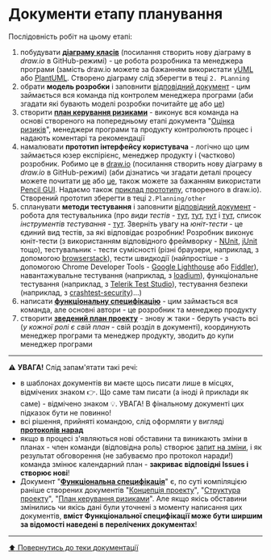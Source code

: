# Документи етапу планування

Послідовність робіт на цьому етапі:

1. побудувати [**діаграму класів**](https://github.com/TeslenkoPavlo/SE-practice/blob/main/docs/2.Planning/ClassDiagram.png) (посилання створить нову діаграму в *draw.io* в GitHub-режимі) - це робота розробника та менеджера програми (замість draw.io можете за бажанням використати [yUML](https://yuml.me/diagram/scruffy/class/draw) або [PlantUML](http://www.plantuml.com/plantuml/uml/XLJBRjiw4DthAuZSZOmR-mDI84XtNJJ8GcqtHL7Gr4XcJ94oPsJ4IDDlBqbnA25DaIoiEMVU3-OEINgQ1bEDKXrb3s8YRSHpLIaZ4KKpWWf8XB__nLcQ2RAiRGjFITvkqwVJXi3NfqbQmasYHac1ilMCq7dAOWyq6yxm874DTxlq8NS4ctbn8vAG56Vmg1s77O0Ehis0BYDaKJE7Rl8ginnRjcsD8wZhLLfo3Nbj-s3vahk_YktlxkLuLMOmoF56FBzK6SP0kPvleCZvJLOe5sdMCLjoXDyXvk54kSyh8L6SJfmjaREuT-qbIzB3BC4JnH1fHxlRu5T5o8iSN0jfazeI-4ug4Ct5AhataEDlnK-3PB__OAHRbdBT30yEYLkESwkveMnNS4Yf0pSFzopDTKnGbBhhwhr4O4AEexdKwQoGkO1qAmaUV1lY54jbwjSMWU1X7q0Tluv6ssEnKiOX5DIh8XhNi-TleQscW6RGGYSdis3mdYst0WPDIrlerIOhGlSiUaY0UGKBwBgrLK9b-_TvKtdORWmbLkkPSUbnjGt5rZ7-CZtPVoXQZQID-Upw9OHxT0LqGLa0oZEyEPZ_14AK_-xtLHyD45zkUk97k6oMTnBXTHmWSnu6TmQsude-hafIpXXGf9rTf_daSCdZze_10kER_92fO4HVa15X0oS6oZXrVEWw169g1F3PlMIr5XJLyUWtRrpOtCCx3u2nF4jjufkRdJ5xBqDQOm-zHWhUeQjbkMkMjy3xUVC4txkw-TwsqxZzTLl-9rGDKEG2bVHL6lFMG4Thg-1_1xQT1lC7). Створено діаграму слід зберегти в теці ````2. PLanning````
2. обрати **модель розробки** і заповнити [відповідний документ](/docs/2.Planning/other/%D0%9C%D0%BE%D0%B4%D0%B5%D0%BB%D1%8C%20%D1%80%D0%BE%D0%B7%D1%80%D0%BE%D0%B1%D0%BA%D0%B8.md) - цим займається вся команда під контролем менеджера програми (аби згадати які бувають моделі розробки почитайте [це](https://evergreens.com.ua/ua/articles/software-development-metodologies.html) або [це](https://training.qatestlab.com/blog/technical-articles/popular-software-development-life-cycles/))
3. створити **[план керування ризиками](/docs/2.Planning/%D0%9F%D0%BB%D0%B0%D0%BD%20%D0%BA%D0%B5%D1%80%D1%83%D0%B2%D0%B0%D0%BD%D0%BD%D1%8F%20%D1%80%D0%B8%D0%B7%D0%B8%D0%BA%D0%B0%D0%BC%D0%B8.md)** - виконує вся команда на основі створеного на попередньому етапі документа "[Оцінка ризиків](/docs/1.Envisioning/%D0%9E%D1%86%D1%96%D0%BD%D0%BA%D0%B0%20%D1%80%D0%B8%D0%B7%D0%B8%D0%BA%D1%96%D0%B2.md)", менеджери програми та продукту контролюють процес і надають коментарі та рекомендації
4. намалювати **прототип інтерфейсу користувача** - логічно що цим займається юзер експірієнс, менеджер продукту і (частково) розробник. Робимо це в [draw.io](https://www.draw.io/?mode=github) (посилання створить нову діаграму в *draw.io* в GitHub-режимі) (аби дізнатись чи згадати деталі процесу можете почитати [це](https://thomasventurini.com/articles/create-website-wireframes-using-drawio/) або [це](https://drawio-app.com/use-draw-io-to-mockup-your-mobile-apps/), також можете за бажанням використати [Pencil GUI](https://pencil.evolus.vn/). Надаємо також [приклад прототипу](/docs/images/resources/proto.png), створеного в draw.io). Створений прототип зберегти в теці ````2.Planning/other````
5. cпланувати **методи тестування** і заповнити [відповідний документ](/docs/2.Planning/other/%D0%9C%D0%B5%D1%82%D0%BE%D0%B4%D0%B8%20%D1%82%D0%B5%D1%81%D1%82%D1%83%D0%B2%D0%B0%D0%BD%D0%BD%D1%8F.md) - робота для тестувальника (про *види тестів* - [тут](https://qagroup.com.ua/publications/vydy-testuvannya-ta-vidminnosti-mizh-nymy/), [тут](https://sqa.lviv.ua/yaki-ye-typy-testuvannya), [тут](https://uk.wikipedia.org/wiki/%D0%A2%D0%B5%D1%81%D1%82%D1%83%D0%B2%D0%B0%D0%BD%D0%BD%D1%8F_%D0%BF%D1%80%D0%BE%D0%B3%D1%80%D0%B0%D0%BC%D0%BD%D0%BE%D0%B3%D0%BE_%D0%B7%D0%B0%D0%B1%D0%B5%D0%B7%D0%BF%D0%B5%D1%87%D0%B5%D0%BD%D0%BD%D1%8F) і [тут](https://www.softwaretestinghelp.com/types-of-software-testing/), cписок *інструментів тестування* - [тут](https://www.guru99.com/testing-tools.html). Зверніть увагу на *юніт-тести* - це єдиний вид тестів, за які відповідає розробник! Розробник виконує юніт-тести (з використанням відповідного фреймворку - [NUnit](https://nunit.org/), [jUnit](https://junit.org/junit5/) тощо), тестувальник - тести сумісності (різні браузери, наприклад, з  допомогою [browserstack](https://www.browserstack.com/)), тести швидкодії (найпростіше - з допомогою Chrome Developer Tools - [Google Lighthouse](https://developers.google.com/web/tools/lighthouse) або [Fiddler](https://www.telerik.com/fiddler)), навантажувальне тестування (наприклад, з [loadium](https://loadium.com/)), функціональне тестування (наприклад, з [Telerik Test Studio](https://www.telerik.com/teststudio)), тестування безпеки (наприклад, з [crashtest-security](https://crashtest-security.com/))...)
6. написати **[функціональну специфікацію](/docs/2.Planning/%D0%A4%D1%83%D0%BD%D0%BA%D1%86%D1%96%D0%BE%D0%BD%D0%B0%D0%BB%D1%8C%D0%BD%D0%B0%20%D1%81%D0%BF%D0%B5%D1%86%D0%B8%D1%84%D1%96%D0%BA%D0%B0%D1%86%D1%96%D1%8F.md)** - цим займається вся команда, але основні автори - це розробник та менеджер продукту
7. створити **[зведений план проекту](/docs/2.Planning/%D0%97%D0%B2%D0%B5%D0%B4%D0%B5%D0%BD%D0%B8%D0%B9%20%D0%BF%D0%BB%D0%B0%D0%BD%20%D0%BF%D1%80%D0%BE%D0%B5%D0%BA%D1%82%D1%83.md)** - знову ж таки - беруть участь всі (*у кожної ролі є свій план* - свій розділ в документі), координують менеджер програми та менеджер продукту, зводить до купи менеджер програми


---

:warning: **УВАГА!**
Слід запам'ятати такі речі:
* в шаблонах документів ви маєте щось писати лише в місцях, відмічених знаком :point_right:. Що саме там писати (а іноді й приклади як саме) - відмічено знаком :bulb:. УВАГА! В фінальному документі цих підказок бути не повинно!
* всі рішення, прийняті командою, слід оформляти у вигляді **[протоколів нарад](/docs/1.Envisioning/other/%D0%91%D0%BB%D0%B0%D0%BD%D0%BA%20%D0%BF%D1%80%D0%BE%D1%82%D0%BE%D0%BA%D0%BE%D0%BB%D1%83%20%D0%BD%D0%B0%D1%80%D0%B0%D0%B4%D0%B8.md)**  
* якщо в процесі з'являються нові обставини та виникають зміни в планах - член команди (відповідна роль) створює [запит на зміни](/docs/1.Envisioning/other/%D0%A4%D0%BE%D1%80%D0%BC%D0%B0%20%D0%B7%D0%B0%D0%BF%D0%B8%D1%82%D1%83%20%D0%BD%D0%B0%20%D0%B7%D0%BC%D1%96%D0%BD%D0%B8.md), і як результат обговорення (не забуваємо про протокол наради!) команда змінює календарний план - **закриває відповідні Issues і створює нові**!
* Документ "**[Функціональна специфікація](/docs/2.Planning/%D0%A4%D1%83%D0%BD%D0%BA%D1%86%D1%96%D0%BE%D0%BD%D0%B0%D0%BB%D1%8C%D0%BD%D0%B0%20%D1%81%D0%BF%D0%B5%D1%86%D0%B8%D1%84%D1%96%D0%BA%D0%B0%D1%86%D1%96%D1%8F.md)**" є, по суті компіляцією раніше створених документів "[Концепція проекту](/docs/1.Envisioning/%D0%9A%D0%BE%D0%BD%D1%86%D0%B5%D0%BF%D1%86%D1%96%D1%8F%20%D0%BF%D1%80%D0%BE%D0%B5%D0%BA%D1%82%D1%83.md)", "[Структура проекту](/docs/1.Envisioning/%D0%A1%D1%82%D1%80%D1%83%D0%BA%D1%82%D1%83%D1%80%D0%B0%20%D0%BF%D1%80%D0%BE%D0%B5%D0%BA%D1%82%D1%83.md)", "[План керування ризиками](/docs/2.Planning/%D0%9F%D0%BB%D0%B0%D0%BD%20%D0%BA%D0%B5%D1%80%D1%83%D0%B2%D0%B0%D0%BD%D0%BD%D1%8F%20%D1%80%D0%B8%D0%B7%D0%B8%D0%BA%D0%B0%D0%BC%D0%B8.md)". Але якщо якісь обставини змінились чи якісь дані були уточнені з моменту написання цих документів, **вміст Функціональної специфікації може бути ширшим за відомості наведені в перелічених документах**!

---
[:arrow_up: Повернутись до теки документації](/docs/README.md)



